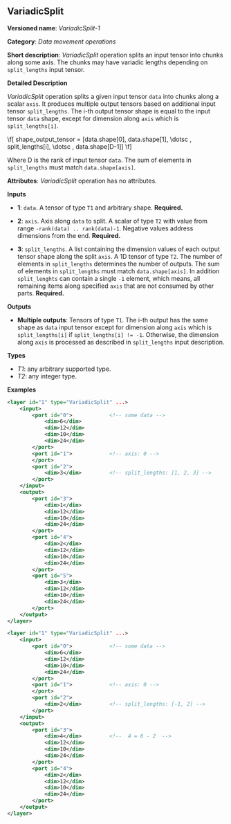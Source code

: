 ## VariadicSplit <a name="VariadicSplit"></a>

**Versioned name**: *VariadicSplit-1*

**Category**: *Data movement operations*

**Short description**: *VariadicSplit* operation splits an input tensor into chunks along some axis. The chunks may have variadic lengths depending on `split_lengths` input tensor.

**Detailed Description**

*VariadicSplit* operation splits a given input tensor `data` into chunks along a scalar `axis`. It produces multiple output tensors based on additional input tensor `split_lengths`.
The i-th output tensor shape is equal to the input tensor `data` shape, except for dimension along `axis` which is `split_lengths[i]`.

\f[
shape\_output\_tensor = [data.shape[0], data.shape[1], \dotsc , split\_lengths[i], \dotsc , data.shape[D-1]]
\f]

Where D is the rank of input tensor `data`. The sum of elements in `split_lengths` must match `data.shape[axis]`.

**Attributes**: *VariadicSplit* operation has no attributes.

**Inputs**

* **1**: `data`. A tensor of type `T1` and arbitrary shape. **Required.**

* **2**: `axis`. Axis along `data` to split. A scalar of type `T2` with value from range `-rank(data) .. rank(data)-1`. Negative values address dimensions from the end. 
**Required.**

* **3**: `split_lengths`. A list containing the dimension values of each output tensor shape along the split `axis`. A 1D tensor of type `T2`. The number of elements in `split_lengths` determines the number of outputs. The sum of elements in `split_lengths` must match `data.shape[axis]`. In addition `split_lenghts` can contain a single `-1` element, which means, all remaining items along specified `axis` that are not consumed by other parts. **Required.**

**Outputs**

* **Multiple outputs**: Tensors of type `T1`. The i-th output has the same shape as `data` input tensor except for dimension along `axis` which is `split_lengths[i]` if `split_lengths[i] != -1`. Otherwise, the dimension along `axis` is processed as described in `split_lengths` input description.

**Types**

* *T1*: any arbitrary supported type.
* *T2*: any integer type.

**Examples**

```xml
<layer id="1" type="VariadicSplit" ...>
    <input>
        <port id="0">            <!-- some data -->
            <dim>6</dim>
            <dim>12</dim>
            <dim>10</dim>
            <dim>24</dim>
        </port>
        <port id="1">            <!-- axis: 0 -->
        </port>
        <port id="2">
            <dim>3</dim>         <!-- split_lengths: [1, 2, 3] -->
        </port>
    </input>
    <output>
        <port id="3">
            <dim>1</dim>
            <dim>12</dim>
            <dim>10</dim>
            <dim>24</dim>
        </port>
        <port id="4">
            <dim>2</dim>
            <dim>12</dim>
            <dim>10</dim>
            <dim>24</dim>
        </port>
        <port id="5">
            <dim>3</dim>
            <dim>12</dim>
            <dim>10</dim>
            <dim>24</dim>
        </port>
    </output>
</layer>
```

```xml
<layer id="1" type="VariadicSplit" ...>
    <input>
        <port id="0">            <!-- some data -->
            <dim>6</dim>
            <dim>12</dim>
            <dim>10</dim>
            <dim>24</dim>
        </port>
        <port id="1">            <!-- axis: 0 -->
        </port>
        <port id="2">
            <dim>2</dim>         <!-- split_lengths: [-1, 2] -->
        </port>
    </input>
    <output>
        <port id="3">
            <dim>4</dim>         <!--  4 = 6 - 2  -->
            <dim>12</dim>
            <dim>10</dim>
            <dim>24</dim>
        </port>
        <port id="4">
            <dim>2</dim>
            <dim>12</dim>
            <dim>10</dim>
            <dim>24</dim>
        </port>
    </output>
</layer>
```